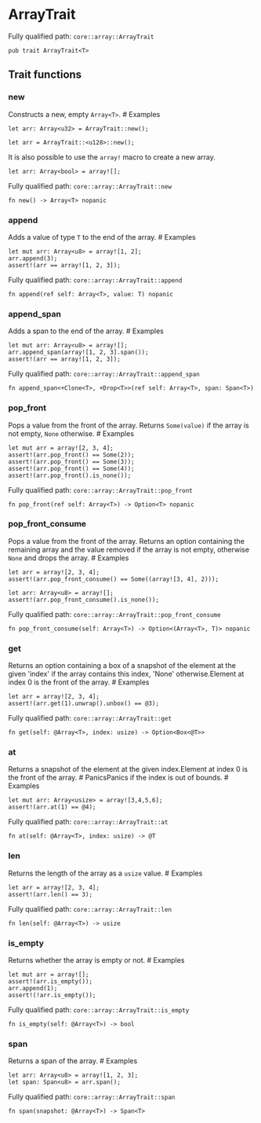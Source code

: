 # ArrayTrait

Fully qualified path: `core::array::ArrayTrait`

<pre><code class="language-rust">pub trait ArrayTrait&lt;T&gt;</code></pre>

## Trait functions

### new

Constructs a new, empty `Array<T>`.  # Examples
```cairo
let arr: Array<u32> = ArrayTrait::new();

let arr = ArrayTrait::<u128>::new();
```
It is also possible to use the `array!` macro to create a new array.
```cairo
let arr: Array<bool> = array![];
```

Fully qualified path: `core::array::ArrayTrait::new`

<pre><code class="language-rust">fn new() -&gt; Array&lt;T&gt; nopanic</code></pre>


### append

Adds a value of type `T` to the end of the array.  # Examples
```cairo
let mut arr: Array<u8> = array![1, 2];
arr.append(3);
assert!(arr == array![1, 2, 3]);
```

Fully qualified path: `core::array::ArrayTrait::append`

<pre><code class="language-rust">fn append(ref self: Array&lt;T&gt;, value: T) nopanic</code></pre>


### append_span

Adds a span to the end of the array.  # Examples
```cairo
let mut arr: Array<u8> = array![];
arr.append_span(array![1, 2, 3].span());
assert!(arr == array![1, 2, 3]);
```

Fully qualified path: `core::array::ArrayTrait::append_span`

<pre><code class="language-rust">fn append_span&lt;+Clone&lt;T&gt;, +Drop&lt;T&gt;&gt;(ref self: Array&lt;T&gt;, span: Span&lt;T&gt;)</code></pre>


### pop_front

Pops a value from the front of the array. Returns `Some(value)` if the array is not empty, `None` otherwise.  # Examples
```cairo
let mut arr = array![2, 3, 4];
assert!(arr.pop_front() == Some(2));
assert!(arr.pop_front() == Some(3));
assert!(arr.pop_front() == Some(4));
assert!(arr.pop_front().is_none());
```

Fully qualified path: `core::array::ArrayTrait::pop_front`

<pre><code class="language-rust">fn pop_front(ref self: Array&lt;T&gt;) -&gt; Option&lt;T&gt; nopanic</code></pre>


### pop_front_consume

Pops a value from the front of the array. Returns an option containing the remaining array and the value removed if the array is not empty, otherwise `None` and drops the array.  # Examples
```cairo
let arr = array![2, 3, 4];
assert!(arr.pop_front_consume() == Some((array![3, 4], 2)));

let arr: Array<u8> = array![];
assert!(arr.pop_front_consume().is_none());
```

Fully qualified path: `core::array::ArrayTrait::pop_front_consume`

<pre><code class="language-rust">fn pop_front_consume(self: Array&lt;T&gt;) -&gt; Option&lt;(Array&lt;T&gt;, T)&gt; nopanic</code></pre>


### get

Returns an option containing a box of a snapshot of the element at the given 'index' if the array contains this index, 'None' otherwise.Element at index 0 is the front of the array.  # Examples
```cairo
let arr = array![2, 3, 4];
assert!(arr.get(1).unwrap().unbox() == @3);
```

Fully qualified path: `core::array::ArrayTrait::get`

<pre><code class="language-rust">fn get(self: @Array&lt;T&gt;, index: usize) -&gt; Option&lt;Box&lt;@T&gt;&gt;</code></pre>


### at

Returns a snapshot of the element at the given index.Element at index 0 is the front of the array.  # PanicsPanics if the index is out of bounds.  # Examples
```cairo
let mut arr: Array<usize> = array![3,4,5,6];
assert!(arr.at(1) == @4);
```

Fully qualified path: `core::array::ArrayTrait::at`

<pre><code class="language-rust">fn at(self: @Array&lt;T&gt;, index: usize) -&gt; @T</code></pre>


### len

Returns the length of the array as a `usize` value.  # Examples
```cairo
let arr = array![2, 3, 4];
assert!(arr.len() == 3);
```

Fully qualified path: `core::array::ArrayTrait::len`

<pre><code class="language-rust">fn len(self: @Array&lt;T&gt;) -&gt; usize</code></pre>


### is_empty

Returns whether the array is empty or not.  # Examples
```cairo
let mut arr = array![];
assert!(arr.is_empty());
arr.append(1);
assert!(!arr.is_empty());
```

Fully qualified path: `core::array::ArrayTrait::is_empty`

<pre><code class="language-rust">fn is_empty(self: @Array&lt;T&gt;) -&gt; bool</code></pre>


### span

Returns a span of the array.  # Examples
```cairo
let arr: Array<u8> = array![1, 2, 3];
let span: Span<u8> = arr.span();
```

Fully qualified path: `core::array::ArrayTrait::span`

<pre><code class="language-rust">fn span(snapshot: @Array&lt;T&gt;) -&gt; Span&lt;T&gt;</code></pre>


